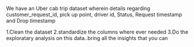 We have an Uber cab trip dataset wherein details regarding customer_request_id, pick up point, driver id, Status, Request timestamp and Drop timestamp

1.Clean the dataset
2.standardize the columns where ever needed
3.Do the exploratary analysis on this data..bring all the insights that you can
